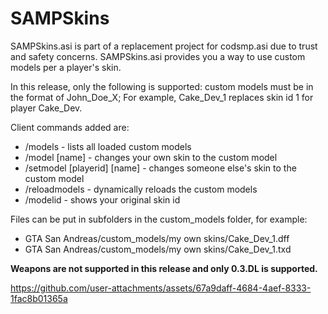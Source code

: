 # SAMPSkins

SAMPSkins.asi is part of a replacement project for codsmp.asi due to trust and safety concerns. SAMPSkins.asi provides you a way to use custom models per a player's skin.

In this release, only the following is supported: custom models must be in the format of John_Doe_X;
For example, Cake_Dev_1 replaces skin id 1 for player Cake_Dev.

Client commands added are:

- /models - lists all loaded custom models
- /model [name] - changes your own skin to the custom model
- /setmodel [playerid] [name] - changes someone else's skin to the custom model
- /reloadmodels - dynamically reloads the custom models
- /modelid - shows your original skin id

Files can be put in subfolders in the custom_models folder, for example:

- GTA San Andreas/custom_models/my own skins/Cake_Dev_1.dff
- GTA San Andreas/custom_models/my own skins/Cake_Dev_1.txd

**Weapons are not supported in this release and only 0.3.DL is supported.**

https://github.com/user-attachments/assets/67a9daff-4684-4aef-8333-1fac8b01365a

